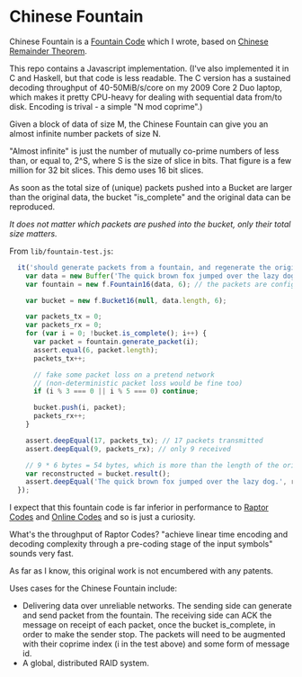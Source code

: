 Chinese Fountain
================

Chinese Fountain is a [Fountain Code](https://en.wikipedia.org/wiki/Fountain_code) which I wrote, based on [Chinese Remainder Theorem](https://en.wikipedia.org/wiki/Chinese_remainder_theorem).

This repo contains a Javascript implementation.  (I've also implemented it in C and Haskell, but that code is less readable.  The C version has a sustained decoding throughput of 40-50MiB/s/core on my 2009 Core 2 Duo laptop, which makes it pretty CPU-heavy for dealing with sequential data from/to disk.  Encoding is trival - a simple "N mod coprime".)

Given a block of data of size M, the Chinese Fountain can give you an almost infinite number packets of size N.

"Almost infinite" is just the number of mutually co-prime numbers of less than, or equal to, 2^S, where S is the size of slice in bits.  That figure is a few million for 32 bit slices.  This demo uses 16 bit slices.

As soon as the total size of (unique) packets pushed into a Bucket are larger than the original data, the bucket "is_complete" and the original data can be reproduced.

*It does not matter which packets are pushed into the bucket, only their total size matters.* 

From `lib/fountain-test.js`:

```javascript
  it('should generate packets from a fountain, and regenerate the original data, despite (faked) packet loss', function() {
    var data = new Buffer('The quick brown fox jumped over the lazy dog.');
    var fountain = new f.Fountain16(data, 6); // the packets are configured to be 6 bytes long

    var bucket = new f.Bucket16(null, data.length, 6);

    var packets_tx = 0;
    var packets_rx = 0;
    for (var i = 0; !bucket.is_complete(); i++) {
      var packet = fountain.generate_packet(i);
      assert.equal(6, packet.length);
      packets_tx++;

      // fake some packet loss on a pretend network
      // (non-deterministic packet loss would be fine too)
      if (i % 3 === 0 || i % 5 === 0) continue; 

      bucket.push(i, packet);
      packets_rx++;
    }

    assert.deepEqual(17, packets_tx); // 17 packets transmitted
    assert.deepEqual(9, packets_rx); // only 9 received

    // 9 * 6 bytes = 54 bytes, which is more than the length of the original message, and therefore enough to regenerate the original data 
    var reconstructed = bucket.result();
    assert.deepEqual('The quick brown fox jumped over the lazy dog.', reconstructed.toString('utf8'));
  });
```

I expect that this fountain code is far inferior in performance to [Raptor Codes](https://en.wikipedia.org/wiki/Raptor_code) and [Online Codes](https://en.wikipedia.org/wiki/Online_codes) and so is just a curiosity.

What's the throughput of Raptor Codes?  "achieve linear time encoding and decoding complexity through a pre-coding stage of the input symbols" sounds very fast.

As far as I know, this original work is not encumbered with any patents.

Uses cases for the Chinese Fountain include:

- Delivering data over unreliable networks.  The sending side can generate and send packet from the fountain.  The receiving side can ACK the message on receipt of each packet, once the bucket is_complete, in order to make the sender stop.  The packets will need to be augmented with their coprime index (i in the test above) and some form of message id.
- A global, distributed RAID system.
